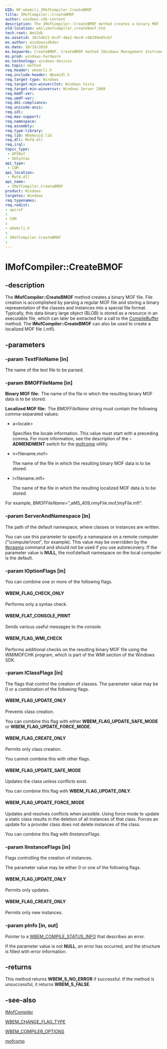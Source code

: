 ```yaml
---
UID: NF:wbemcli.IMofCompiler.CreateBMOF
title: IMofCompiler::CreateBMOF
author: windows-sdk-content
description: The IMofCompiler::CreateBMOF method creates a binary MOF file.
old-location: wmi\imofcompiler_createbmof.htm
tech.root: WmiSdk
ms.assetid: 39c5d621-0cdf-44e2-9ec0-c68299e85cb7
ms.author: windowssdkdev
ms.date: 10/19/2018
ms.keywords: CreateBMOF, CreateBMOF method [Windows Management Instrumentation], CreateBMOF method [Windows Management Instrumentation],IMofCompiler interface, IMofCompiler interface [Windows Management Instrumentation],CreateBMOF method, IMofCompiler.CreateBMOF, IMofCompiler::CreateBMOF, WBEM_FLAG_CHECK_ONLY, WBEM_FLAG_CREATE_ONLY, WBEM_FLAG_UPDATE_FORCE_MODE, WBEM_FLAG_UPDATE_ONLY, WBEM_FLAG_UPDATE_SAFE_MODE, WBEM_FLAG_WMI_CHECK, WBEM_FLAT_CONSOLE_PRINT, _hmm_imofcompiler_createbmof, wbemcli/IMofCompiler::CreateBMOF, wmi.imofcompiler_createbmof
ms.prod: windows-hardware
ms.technology: windows-devices
ms.topic: method
req.header: wbemcli.h
req.include-header: Wbemidl.h
req.target-type: Windows
req.target-min-winverclnt: Windows Vista
req.target-min-winversvr: Windows Server 2008
req.kmdf-ver: 
req.umdf-ver: 
req.ddi-compliance: 
req.unicode-ansi: 
req.idl: 
req.max-support: 
req.namespace: 
req.assembly: 
req.type-library: 
req.lib: Wbemuuid.lib
req.dll: Mofd.dll
req.irql: 
topic_type:
 - APIRef
 - kbSyntax
api_type:
 - COM
api_location:
 - Mofd.dll
api_name:
 - IMofCompiler.CreateBMOF
product: Windows
targetos: Windows
req.typenames: 
req.redist: 
- apiref
: 
- COM
: 
- wbemcli.h
: 
- IMofCompiler.CreateBMOF
: 
---
```


# IMofCompiler::CreateBMOF


## -description


The <b>IMofCompiler::CreateBMOF</b> method creates a binary MOF file. File creation is accomplished by parsing a regular MOF file and storing a binary representation of the classes and instances into a special file format. Typically, this data binary large object (BLOB) is stored as a resource in an executable file, which can later be extracted for a call to the 
<a href="https://msdn.microsoft.com/7f3cc061-839e-49c2-a225-452719f155a9">CompileBuffer</a> method. The <b>IMofCompiler::CreateBMOF</b> can also be used to create a localized MOF file (.mfl).


## -parameters




### -param TextFileName [in]

The name of the text file to be parsed.


### -param BMOFFileName [in]

<b>Binary MOF file:  </b>The name of the file in which the resulting binary MOF data is to be stored.

<b>Localized MOF file:  </b>The <i>BMOFFileName</i> string must contain the following comma-separated values:

<ul>
<li>
a&lt;locale&gt;

Specifies the locale information. This value must start with a preceding comma. For more information, see the description of the <b>-ADMENDMENT</b> switch for the <a href="https://msdn.microsoft.com/9858da09-fb91-43a4-9817-83b10e2ee08f">mofcomp</a> utility.

</li>
<li>
n&lt;filename.mof&gt;

The name of the file in which the resulting binary MOF data is to be stored.

</li>
<li>
l&lt;filename.mfl&gt;

The name of the file in which the resulting localized MOF data is to be stored.

</li>
</ul>
For example,  <i>BMOFFileName</i>=",aMS_409,nmyFile.mof,lmyFile.mfl".




### -param ServerAndNamespace [in]

The path of the default namespace, where classes or instances are written.

You can use this parameter to specify a namespace on a remote computer ("\\computer\root", for example). This value may be overridden by the 
<a href="https://msdn.microsoft.com/3cf22686-dd56-43a3-9584-3d707a20a3a0">#pragma</a> command and should not be used if you use autorecovery. If the parameter value is <b>NULL</b>, the root\default namespace on the local computer is the default.


### -param lOptionFlags [in]

You can combine one or more of the following flags.



#### WBEM_FLAG_CHECK_ONLY

Performs only a syntax check.



#### WBEM_FLAT_CONSOLE_PRINT

Sends various useful messages to the console.



#### WBEM_FLAG_WMI_CHECK

Performs additional checks on the resulting binary MOF file using the WMIMOFCHK program, which is part of the WMI section of the Windows SDK.


### -param lClassFlags [in]

The flags that control the creation of classes. The parameter value may be 0 or a combination of the following flags.



#### WBEM_FLAG_UPDATE_ONLY

Prevents class creation.

You can combine this flag with either <b>WBEM_FLAG_UPDATE_SAFE_MODE</b> or <b>WBEM_FLAG_UPDATE_FORCE_MODE</b>.



#### WBEM_FLAG_CREATE_ONLY

Permits only class creation.

You cannot combine this with other flags.



#### WBEM_FLAG_UPDATE_SAFE_MODE

Updates the class unless conflicts exist.

You can combine this flag with <b>WBEM_FLAG_UPDATE_ONLY</b>.



#### WBEM_FLAG_UPDATE_FORCE_MODE

Updates and resolves conflicts when possible. Using force mode to update a static class results in the deletion of all instances of that class. Forces an update for a provider class does not delete instances of the class.

You can combine this flag with <i>lInstanceFlags</i>.


### -param lInstanceFlags [in]

Flags controlling the creation of instances.

The parameter value may be either 0 or one of the following flags.



#### WBEM_FLAG_UPDATE_ONLY

Permits only updates.



#### WBEM_FLAG_CREATE_ONLY

Permits only new instances.


### -param pInfo [in, out]

Pointer to a <a href="https://msdn.microsoft.com/94B3516F-2DDA-4C93-B48E-67D7FE357F4E">WBEM_COMPILE_STATUS_INFO</a> that describes an error.

If the parameter value is not <b>NULL</b>, an error has occurred, and the structure is filled  with error information.


## -returns



This method returns <b>WBEM_S_NO_ERROR</b> if successful. If the method is unsuccessful, it returns <b>WBEM_S_FALSE</b>.




## -see-also




<a href="https://msdn.microsoft.com/5e01c7ac-7090-4cde-b836-01fa9d3f27f5">IMofCompiler</a>



<a href="https://msdn.microsoft.com/B36B7D62-13C9-401F-A6C0-7C498A139AEC">WBEM_CHANGE_FLAG_TYPE</a>



<a href="https://msdn.microsoft.com/49F1518B-A487-458F-BFDD-BCF75A0E4306">WBEM_COMPILER_OPTIONS</a>



<a href="https://msdn.microsoft.com/9858da09-fb91-43a4-9817-83b10e2ee08f">mofcomp</a>
 

 

